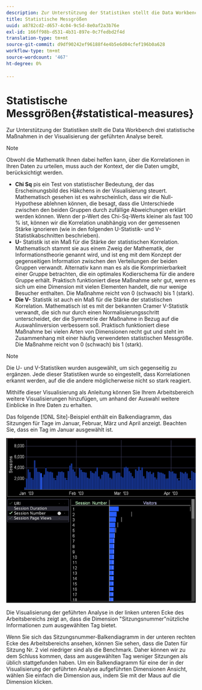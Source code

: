 ```yaml
---
description: Zur Unterstützung der Statistiken stellt die Data Workbench drei statistische Maßnahmen in der Visualisierung der geführten Analyse bereit.
title: Statistische Messgrößen
uuid: a8782cd2-d657-4c04-9c5d-8e0af2a3b76e
exl-id: 166ff98b-d531-4b31-897e-0c7fedbd2f4d
translation-type: tm+mt
source-git-commit: d9df90242ef96188f4e4b5e6d04cfef196b0a628
workflow-type: tm+mt
source-wordcount: '467'
ht-degree: 0%

---
```


# Statistische Messgrößen{#statistical-measures}

Zur Unterstützung der Statistiken stellt die Data Workbench drei statistische Maßnahmen in der Visualisierung der geführten Analyse bereit.

>[!NOTE]
>
>Obwohl die Mathematik Ihnen dabei helfen kann, über die Korrelationen in Ihren Daten zu urteilen, muss auch der Kontext, der die Daten umgibt, berücksichtigt werden.

* **Chi Sq** pis ein Test von statistischer Bedeutung, der das Erscheinungsbild des Häkchens in der Visualisierung steuert. Mathematisch gesehen ist es wahrscheinlich, dass wir die Null-Hypothese ablehnen können, die besagt, dass die Unterschiede zwischen den beiden Gruppen durch zufällige Abweichungen erklärt werden können. Wenn der p-Wert des Chi-Sq-Werts kleiner als fast 100 % ist, können wir die Korrelation unabhängig von der gemessenen Stärke ignorieren (wie in den folgenden U-Statistik- und V-Statistikabschnitten beschrieben).
* **U-** Statistik ist ein Maß für die Stärke der statistischen Korrelation. Mathematisch stammt sie aus einem Zweig der Mathematik, der Informationstheorie genannt wird, und ist eng mit dem Konzept der gegenseitigen Information zwischen den Verteilungen der beiden Gruppen verwandt. Alternativ kann man es als die Komprimierbarkeit einer Gruppe betrachten, die ein optimales Kodierschema für die andere Gruppe erhält. Praktisch funktioniert diese Maßnahme sehr gut, wenn es sich um eine Dimension mit vielen Elementen handelt, die nur wenige Besucher enthalten. Die Maßnahme reicht von 0 (schwach) bis 1 (stark).
* **Die V-** Statistik ist auch ein Maß für die Stärke der statistischen Korrelation. Mathematisch ist es mit der bekannten Cramer V-Statistik verwandt, die sich nur durch einen Normalisierungsschritt unterscheidet, der die Symmetrie der Maßnahme in Bezug auf die Auswahlinversion verbessern soll. Praktisch funktioniert diese Maßnahme bei vielen Arten von Dimensionen recht gut und steht im Zusammenhang mit einer häufig verwendeten statistischen Messgröße. Die Maßnahme reicht von 0 (schwach) bis 1 (stark).

>[!NOTE]
>
>Die U- und V-Statistiken wurden ausgewählt, um sich gegenseitig zu ergänzen. Jede dieser Statistiken wurde so eingestellt, dass Korrelationen erkannt werden, auf die die andere möglicherweise nicht so stark reagiert.

Mithilfe dieser Visualisierung als Anleitung können Sie Ihrem Arbeitsbereich weitere Visualisierungen hinzufügen, um anhand der Auswahl weitere Einblicke in Ihre Daten zu erhalten.

Das folgende [!DNL Site]-Beispiel enthält ein Balkendiagramm, das Sitzungen für Tage im Januar, Februar, März und April anzeigt. Beachten Sie, dass ein Tag im Januar ausgewählt ist.

![](assets/vis_GuidedAnalysis_withVis.png)

Die Visualisierung der geführten Analyse in der linken unteren Ecke des Arbeitsbereichs zeigt an, dass die Dimension &quot;Sitzungsnummer&quot;nützliche Informationen zum ausgewählten Tag bietet.

Wenn Sie sich das Sitzungsnummer-Balkendiagramm in der unteren rechten Ecke des Arbeitsbereichs ansehen, können Sie sehen, dass die Daten für Sitzung Nr. 2 viel niedriger sind als die Benchmark. Daher können wir zu dem Schluss kommen, dass am ausgewählten Tag weniger Sitzungen als üblich stattgefunden haben. Um ein Balkendiagramm für eine der in der Visualisierung der geführten Analyse aufgeführten Dimensionen Ansicht, wählen Sie einfach die Dimension aus, indem Sie mit der Maus auf die Dimension klicken.
